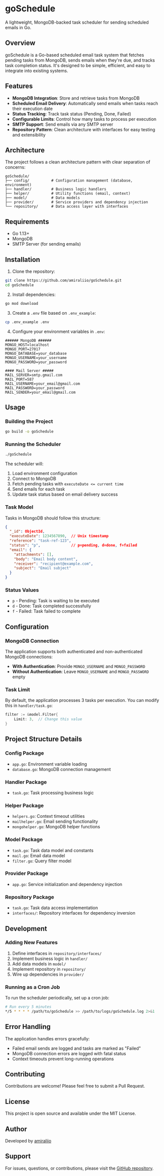 # goSchedule

A lightweight, MongoDB-backed task scheduler for sending scheduled emails in Go.

## Overview

goSchedule is a Go-based scheduled email task system that fetches pending tasks from MongoDB, sends emails when they're due, and tracks task completion status. It's designed to be simple, efficient, and easy to integrate into existing systems.

## Features

- **MongoDB Integration**: Store and retrieve tasks from MongoDB
- **Scheduled Email Delivery**: Automatically send emails when tasks reach their execution date
- **Status Tracking**: Track task status (Pending, Done, Failed)
- **Configurable Limits**: Control how many tasks to process per execution
- **SMTP Support**: Send emails via any SMTP server
- **Repository Pattern**: Clean architecture with interfaces for easy testing and extensibility

## Architecture

The project follows a clean architecture pattern with clear separation of concerns:

```
goSchedule/
├── config/          # Configuration management (database, environment)
├── handler/         # Business logic handlers
├── helper/          # Utility functions (email, context)
├── model/           # Data models
├── provider/        # Service providers and dependency injection
└── repository/      # Data access layer with interfaces
```

## Requirements

- Go 1.13+
- MongoDB
- SMTP Server (for sending emails)

## Installation

1. Clone the repository:
```bash
git clone https://github.com/amiraliio/goSchedule.git
cd goSchedule
```

2. Install dependencies:
```bash
go mod download
```

3. Create a `.env` file based on `.env_example`:
```bash
cp .env_example .env
```

4. Configure your environment variables in `.env`:
```env
###### MongoDB ######
MONGO_HOST=localhost
MONGO_PORT=27017
MONGO_DATABASE=your_database
MONGO_USERNAME=your_username
MONGO_PASSWORD=your_password

#### Mail Server #####
MAIL_SERVER=smtp.gmail.com
MAIL_PORT=587
MAIL_USERNAME=your_email@gmail.com
MAIL_PASSWORD=your_password
MAIL_SENDER=your_email@gmail.com
```

## Usage

### Building the Project

```bash
go build -o goSchedule
```

### Running the Scheduler

```bash
./goSchedule
```

The scheduler will:
1. Load environment configuration
2. Connect to MongoDB
3. Fetch pending tasks with `executeDate <= current time`
4. Send emails for each task
5. Update task status based on email delivery success

### Task Model

Tasks in MongoDB should follow this structure:

```json
{
  "_id": ObjectId,
  "executeDate": 1234567890,  // Unix timestamp
  "reference": "task-ref-123",
  "status": "p",              // p=pending, d=done, f=failed
  "email": {
    "attachments": [],
    "body": "Email body content",
    "receiver": "recipient@example.com",
    "subject": "Email subject"
  }
}
```

### Status Values

- `p` - Pending: Task is waiting to be executed
- `d` - Done: Task completed successfully
- `f` - Failed: Task failed to complete

## Configuration

### MongoDB Connection

The application supports both authenticated and non-authenticated MongoDB connections:

- **With Authentication**: Provide `MONGO_USERNAME` and `MONGO_PASSWORD`
- **Without Authentication**: Leave `MONGO_USERNAME` and `MONGO_PASSWORD` empty

### Task Limit

By default, the application processes 3 tasks per execution. You can modify this in `handler/task.go`:

```go
filter := &model.Filter{
    Limit: 3,  // Change this value
}
```

## Project Structure Details

### Config Package
- `app.go`: Environment variable loading
- `database.go`: MongoDB connection management

### Handler Package
- `task.go`: Task processing business logic

### Helper Package
- `helpers.go`: Context timeout utilities
- `mailhelper.go`: Email sending functionality
- `mongohelper.go`: MongoDB helper functions

### Model Package
- `task.go`: Task data model and constants
- `mail.go`: Email data model
- `filter.go`: Query filter model

### Provider Package
- `app.go`: Service initialization and dependency injection

### Repository Package
- `task.go`: Task data access implementation
- `interfaces/`: Repository interfaces for dependency inversion

## Development

### Adding New Features

1. Define interfaces in `repository/interfaces/`
2. Implement business logic in `handler/`
3. Add data models in `model/`
4. Implement repository in `repository/`
5. Wire up dependencies in `provider/`

### Running as a Cron Job

To run the scheduler periodically, set up a cron job:

```bash
# Run every 5 minutes
*/5 * * * * /path/to/goSchedule >> /path/to/logs/goSchedule.log 2>&1
```

## Error Handling

The application handles errors gracefully:
- Failed email sends are logged and tasks are marked as "Failed"
- MongoDB connection errors are logged with fatal status
- Context timeouts prevent long-running operations

## Contributing

Contributions are welcome! Please feel free to submit a Pull Request.

## License

This project is open source and available under the MIT License.

## Author

Developed by [amiraliio](https://github.com/amiraliio)

## Support

For issues, questions, or contributions, please visit the [GitHub repository](https://github.com/amiraliio/goSchedule).
